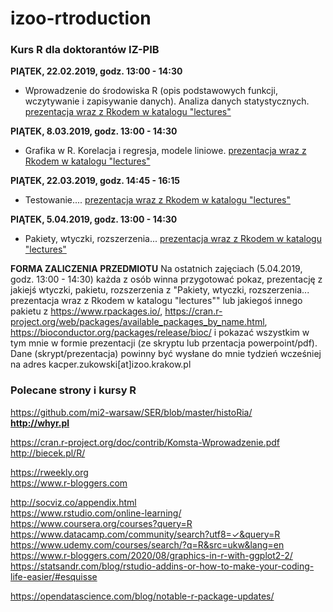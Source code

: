 # izoo-rtroduction
### Kurs R dla doktorantów IZ-PIB

**PIĄTEK, 22.02.2019, godz. 13:00 - 14:30**
- Wprowadzenie do środowiska R (opis podstawowych funkcji, wczytywanie i zapisywanie danych). Analiza danych statystycznych. [prezentacja wraz z Rkodem w katalogu "lectures"](https://raw.githack.com/kzukowski/izoo-rtroduction/master/lectures/one.html)

**PIĄTEK, 8.03.2019, godz. 13:00 - 14:30**
- Grafika w R. Korelacja i regresja, modele liniowe. [prezentacja wraz z Rkodem w katalogu "lectures"](https://raw.githack.com/kzukowski/izoo-rtroduction/master/lectures/two.html)

**PIĄTEK, 22.03.2019, godz. 14:45 - 16:15**
- Testowanie.... [prezentacja wraz z Rkodem w katalogu "lectures"](https://raw.githack.com/kzukowski/izoo-rtroduction/master/lectures/three.html)

**PIĄTEK, 5.04.2019, godz. 13:00 - 14:30**
- Pakiety, wtyczki, rozszerzenia... [prezentacja wraz z Rkodem w katalogu "lectures"](https://raw.githack.com/kzukowski/izoo-rtroduction/master/lectures/four.html)

**FORMA ZALICZENIA PRZEDMIOTU**
Na ostatnich zajęciach (5.04.2019, godz. 13:00 - 14:30) każda z osób winna przygotować pokaz, prezentację z jakiejś wtyczki, pakietu, rozszerzenia z "Pakiety, wtyczki, rozszerzenia... prezentacja wraz z Rkodem w katalogu "lectures"" lub jakiegoś innego pakietu z https://www.rpackages.io/, https://cran.r-project.org/web/packages/available_packages_by_name.html, https://bioconductor.org/packages/release/bioc/ i pokazać wszystkim w tym mnie w formie prezentacji (ze skryptu lub przentacja powerpoint/pdf). Dane (skrypt/prezentacja) powinny być wysłane do mnie tydzień wcześniej na adres kacper.zukowski[at]izoo.krakow.pl

### Polecane strony i kursy R

https://github.com/mi2-warsaw/SER/blob/master/histoRia/ <br />
**http://whyr.pl** <br />

https://cran.r-project.org/doc/contrib/Komsta-Wprowadzenie.pdf <br />
http://biecek.pl/R/ <br />

https://rweekly.org <br />
https://www.r-bloggers.com <br />

http://socviz.co/appendix.html <br />
https://www.rstudio.com/online-learning/ <br />
https://www.coursera.org/courses?query=R <br />
https://www.datacamp.com/community/search?utf8=✓&query=R <br />
https://www.udemy.com/courses/search/?q=R&src=ukw&lang=en <br />
https://www.r-bloggers.com/2020/08/graphics-in-r-with-ggplot2-2/ <br />
https://statsandr.com/blog/rstudio-addins-or-how-to-make-your-coding-life-easier/#esquisse <br />

https://opendatascience.com/blog/notable-r-package-updates/ <br />


